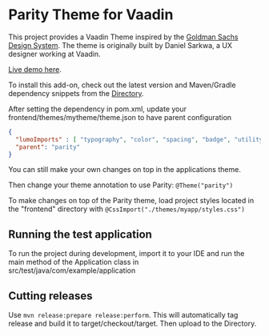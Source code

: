 # Parity Theme for Vaadin

This project provides a Vaadin Theme inspired by the [Goldman Sachs Design System](https://design.gs.com/home).
The theme is originally built by Daniel Sarkwa, a UX designer working at Vaadin.

[Live demo here](https://v-herd.eu/parttio-parity-theme/).

To install this add-on, check out the latest version and Maven/Gradle dependency snippets from the [Directory](https://vaadin.com/directory).

After setting the dependency in pom.xml, update your frontend/themes/mytheme/theme.json to have parent configuration

```json
{
  "lumoImports" : [ "typography", "color", "spacing", "badge", "utility" ],
  "parent": "parity"
}
````
You can still make your own changes on top in the applications theme.

Then change your theme annotation to use Parity: `@Theme("parity")`

To make changes on top of the Parity theme, load project styles located in the "frontend" directory with `@CssImport("./themes/myapp/styles.css")`

## Running the test application

To run the project during development, 
import it to your IDE and run the main method of the 
Application class in src/test/java/com/example/application

## Cutting releases

Use `mvn release:prepare release:perform`. This will automatically tag release and build it to target/checkout/target. Then upload to the Directory.
